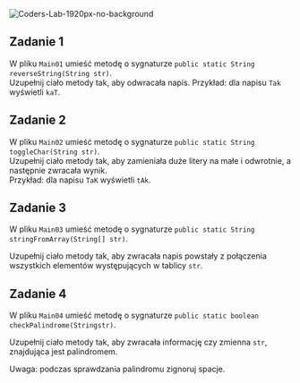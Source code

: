 ![Coders-Lab-1920px-no-background](https://user-images.githubusercontent.com/152855/73064373-5ed69780-3ea1-11ea-8a71-3d370a5e7dd8.png)


## Zadanie 1
   
W pliku `Main01` umieść metodę o sygnaturze `public static String reverseString(String str)`.  
Uzupełnij ciało metody tak, aby odwracała napis. 
Przykład: dla napisu `Tak` wyświetli `kaT`.  

## Zadanie 2
   
W pliku `Main02` umieść metodę o sygnaturze `public static String toggleChar(String str)`.  
Uzupełnij ciało metody tak, aby zamieniała duże litery na małe i odwrotnie, a następnie zwracała wynik.  
Przykład: dla napisu `TaK` wyświetli `tAk`.  


## Zadanie 3
   
W pliku `Main03` umieść metodę o sygnaturze `public static String stringFromArray(String[] str)`.

Uzupełnij ciało metody tak, aby zwracała napis powstały z połączenia wszystkich elementów występujących w tablicy `str`.  

## Zadanie 4
W pliku `Main04` umieść metodę o sygnaturze `public static boolean checkPalindrome(Stringstr)`. 

Uzupełnij ciało metody tak, aby zwracała informację czy zmienna `str`, znajdująca jest palindromem. 
 
Uwaga: podczas sprawdzania palindromu zignoruj spacje. 
